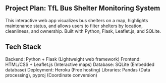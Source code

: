 ## Project Plan: TfL Bus Shelter Monitoring System

This interactive web app visualizes bus shelters on a map, highlights maintenance status, and allows users to filter shelters by location, cleanliness, and ownership. Built with Python, Flask, Leaflet.js, and SQLite.

## Tech Stack

Backend: Python + Flask (Lightweight web framework)
Frontend: HTML/CSS + Leaflet.js (Interactive maps)
Database: SQLite (Embedded database)
Deployment: Heroku (Free hosting)
Libraries: Pandas (Data processing), pyproj (Coordinate conversion)

